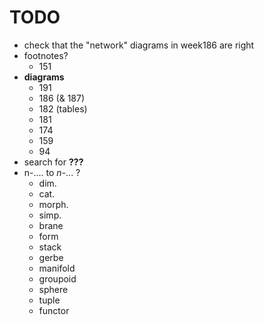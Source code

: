 # TODO

- check that the "network" diagrams in week186 are right
- footnotes?
    + 151
- **diagrams**
    + 191
    + 186 (& 187)
    + 182 (tables)
    + 181
    + 174
    + 159
    + 94
- search for **???**
- n-.... to $n$-... ?
    + dim.
    + cat.
    + morph.
    + simp.
    + brane
    + form
    + stack
    + gerbe
    + manifold
    + groupoid
    + sphere
    + tuple
    + functor